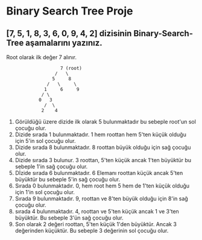 # Binary Search Tree Proje
## [7, 5, 1, 8, 3, 6, 0, 9, 4, 2] dizisinin Binary-Search-Tree aşamalarını yazınız.
Root olarak ilk değer 7 alınır.
            

                        7 (root)
                      /   \
                     5     8 
                   /   \     \
                  1     6     9
                 / \
                0   3
                  /  \
                 2    4
1. Görüldüğü üzere dizide ilk olarak 5 bulunmaktadır bu sebeple root'un sol çocuğu olur.
2.  Dizide sırada 1 bulunmaktadır. 1 hem roottan hem 5'ten küçük olduğu için 5'in sol çocuğu olur.
3. Dizide sırada 8 bulunmaktadır. 8 roottan büyük olduğu için sağ çocuğu olur.
4. Dizide sırada 3 bulunur. 3 roottan, 5'ten küçük ancak 1'ten büyüktür bu sebeple 1'in sağ çocuğu olur.
5. Dİzide sırada 6 bulunmaktadır. 6 Elemanı roottan küçük ancak 5'ten büyüktür bu sebeple 5'in sağ çocuğu olur.
6. Sırada 0 bulunmaktadır. 0, hem root hem 5 hem de 1'ten küçük olduğu için 1'in sol çocuğu olur.
7. Sırada 9 bulunmaktadır. 9, roottan ve 8'ten büyük olduğu için 8'in sağ çocuğu olur.
8. sırada 4 bulunmaktadır. 4, roottan ve 5'ten küçük ancak 1 ve 3'ten büyüktür. Bu sebeple 3'ün sağ çocuğu olur.
9. Son olarak 2 değeri roottan, 5'ten küçük 1'den büyüktür. Ancak 3 değerinden küçüktür. Bu sebeple 3 değerinin sol çocuğu olur.